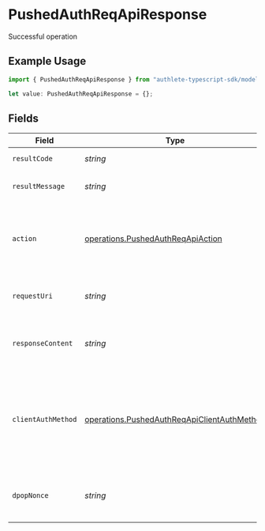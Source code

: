# PushedAuthReqApiResponse

Successful operation

## Example Usage

```typescript
import { PushedAuthReqApiResponse } from "authlete-typescript-sdk/models/operations";

let value: PushedAuthReqApiResponse = {};
```

## Fields

| Field                                                                                                                                                                                                                                                                                                                       | Type                                                                                                                                                                                                                                                                                                                        | Required                                                                                                                                                                                                                                                                                                                    | Description                                                                                                                                                                                                                                                                                                                 |
| --------------------------------------------------------------------------------------------------------------------------------------------------------------------------------------------------------------------------------------------------------------------------------------------------------------------------- | --------------------------------------------------------------------------------------------------------------------------------------------------------------------------------------------------------------------------------------------------------------------------------------------------------------------------- | --------------------------------------------------------------------------------------------------------------------------------------------------------------------------------------------------------------------------------------------------------------------------------------------------------------------------- | --------------------------------------------------------------------------------------------------------------------------------------------------------------------------------------------------------------------------------------------------------------------------------------------------------------------------- |
| `resultCode`                                                                                                                                                                                                                                                                                                                | *string*                                                                                                                                                                                                                                                                                                                    | :heavy_minus_sign:                                                                                                                                                                                                                                                                                                          | The code which represents the result of the API call.                                                                                                                                                                                                                                                                       |
| `resultMessage`                                                                                                                                                                                                                                                                                                             | *string*                                                                                                                                                                                                                                                                                                                    | :heavy_minus_sign:                                                                                                                                                                                                                                                                                                          | A short message which explains the result of the API call.                                                                                                                                                                                                                                                                  |
| `action`                                                                                                                                                                                                                                                                                                                    | [operations.PushedAuthReqApiAction](../../models/operations/pushedauthreqapiaction.md)                                                                                                                                                                                                                                      | :heavy_minus_sign:                                                                                                                                                                                                                                                                                                          | The next action that the authorization server implementation should take. Any other value other than "CREATED" should be handled as unsuccessful result.                                                                                                                                                                    |
| `requestUri`                                                                                                                                                                                                                                                                                                                | *string*                                                                                                                                                                                                                                                                                                                    | :heavy_minus_sign:                                                                                                                                                                                                                                                                                                          | The request_uri created to the client to be used as request_uri on the authorize call.<br/>                                                                                                                                                                                                                                 |
| `responseContent`                                                                                                                                                                                                                                                                                                           | *string*                                                                                                                                                                                                                                                                                                                    | :heavy_minus_sign:                                                                                                                                                                                                                                                                                                          | The content that the authorization server implementation is to return to the client<br/>application.<br/>                                                                                                                                                                                                                   |
| `clientAuthMethod`                                                                                                                                                                                                                                                                                                          | [operations.PushedAuthReqApiClientAuthMethod](../../models/operations/pushedauthreqapiclientauthmethod.md)                                                                                                                                                                                                                  | :heavy_minus_sign:                                                                                                                                                                                                                                                                                                          | The client authentication method that the client application declares that it uses at the token<br/>endpoint. This property corresponds to `token_endpoint_auth_method` in [OpenID Connect Dynamic<br/>Client Registration 1.0, 2. Client Metadata](https://openid.net/specs/openid-connect-registration-1_0.html#ClientMetadata).<br/> |
| `dpopNonce`                                                                                                                                                                                                                                                                                                                 | *string*                                                                                                                                                                                                                                                                                                                    | :heavy_minus_sign:                                                                                                                                                                                                                                                                                                          | Get the expected nonce value for DPoP proof JWT, which should be used<br/>as the value of the `DPoP-Nonce` HTTP header.<br/>                                                                                                                                                                                                |